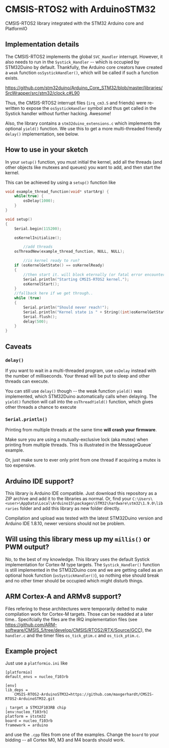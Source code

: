 # CMSIS-RTOS2 with ArduinoSTM32

CMSIS-RTOS2 library integrated with the STM32 Arduino core and PlatformIO

## Implementation details

The CMSIS-RTOS2 implements the global `SVC_Handler` interrupt. However, it also needs to run in the `Systick_Handler` -- which is occupied by STM32Duino by default. Thankfully, the Arduino core creators have created a `weak` function `osSystickHandler()`, which will be called if such a function exists.

https://github.com/stm32duino/Arduino_Core_STM32/blob/master/libraries/SrcWrapper/src/stm32/clock.c#L90

Thus, the CMSIS-RTOS2 interrupt files (`irq_cm3.S` and friends) were re-written to expose the `osSystickHandler` symbol and thus get called in the Systick handler without further hacking. Awesome!

Also, the library contains a `stm32duino_extensions.c` which implements the optional `yield()` function. We use this to get a more multi-threaded friendly `delay()` implementation, see below.

## How to use in your sketch

In your `setup()` function, you must initial the kernel, add all the threads (and other objects like mutexes and queues) you want to add, and then start the kernel.

This can be achieved by using a `setup()` function like

```cpp
void example_thread_function(void* startArg) {
	while(true) {
		osDelay(1000);
	}
}

void setup()
{
	Serial.begin(115200);

	osKernelInitialize();

        //add threads
 	osThreadNew(example_thread_function, NULL, NULL);

        //is kernel ready to run?
	if (osKernelGetState() == osKernelReady)
	{
		//then start it. will block eternally (or fatal error encountered)
		Serial.println("Starting CMSIS-RTOS2 kernel.");
		osKernelStart();
	}
	//fallback here if we get through..
	while (true)
	{
		Serial.println("Should never reach!");
		Serial.println("Kernel state is " + String((int)osKernelGetState()));
		Serial.flush();
		delay(500);
	}
}
```

## Caveats

### `delay()`

If you want to wait in a multi-threaded program, use `osDelay` instead with the number of milliseconds. Your thread will be put to sleep and other threads can execute. 

You can still use `delay()` though -- the weak function `yield()` was implemented, which STM32Duino automatically calls when delaying. The `yield()` function will call into the `osThreadYield()` function, which gives other threads a chance to execute

### `Serial.println()`

Printing from multiple threads at the same time **will crash your firmware**. 

Make sure you are using a mutually-exclusive lock (aka mutex) when printing from multiple threads. This is illustrated in the MessageQueue` example. 

Or, just make sure to ever only print from one thread if acquiring a mutex is too expensive.


## Arduino IDE support?

This library is Arduino IDE compatible. Just download this repository as a ZIP archive and add it to the libraries as normal. Or, find your `C:\Users\<user>\AppData\Local\Arduino15\packages\STM32\hardware\stm32\1.9.0\libraries` folder and add this library as new folder directly.

Compilation and upload was tested with the latest STM32Duino version and Arduino IDE 1.8.10, newer versions should not be problem.

## Will using this library mess up my `millis()` or PWM output?

No, to the best of my knowledge. This library uses the default Systick implementation for Cortex-M type targets. The `Systick_Handler()` function is still implemented in the STM32Duino core and we are getting called as an optional hook function (`osSystickHandler()`), so nothing else should break and no other timer should be occupied which might disturb things.  

## ARM Cortex-A and ARMv8 support? 

Files refering to these architectures were temporarily delted to make compilation work for Cortex-M targets. Those can be readded at a later time.. Specifcially the files are the IRQ implementation files (see https://github.com/ARM-software/CMSIS_5/tree/develop/CMSIS/RTOS2/RTX/Source/GCC), the `handler.c` and the timer files `os_tick_gtim.c` and `os_tick_ptim.c`.

## Example project

Just use a `platformio.ini` like 

```
[platformio]
default_envs = nucleo_f103rb	

[env]
lib_deps = 
	CMSIS-RTOS2-ArduinoSTM32=https://github.com/maxgerhardt/CMSIS-RTOS2-ArduinoSTM32.git

; target a STM32F103RB chip
[env:nucleo_f103rb]
platform = ststm32
board = nucleo_f103rb
framework = arduino
```

and use the `.cpp` files from one of the examples. Change the `board` to your bidding -- all Cortex M0, M3 and M4 boards should work.
